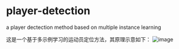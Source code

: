 # player-detection
a player dectection method based on multiple instance learning

这是一个基于多示例学习的运动员定位方法，其原理示意如下：
![image](https://github.com/player-detection/framework.png)
